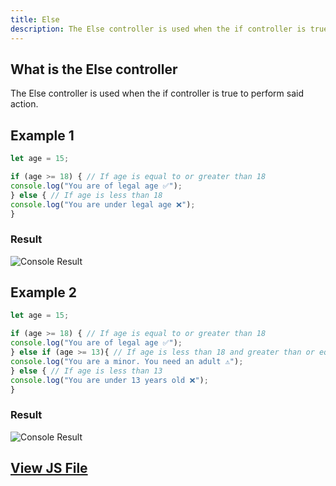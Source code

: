 ```yaml
---
title: Else
description: The Else controller is used when the if controller is true to perform said action.
---
```

## What is the Else controller
The Else controller is used when the if controller is true to perform said action.

## Example 1
```js title="02-else.js (Example 1)"
let age = 15;

if (age >= 18) { // If age is equal to or greater than 18
console.log("You are of legal age ✅");
} else { // If age is less than 18
console.log("You are under legal age ❌");
}
```
### Result
![Console Result](/img/03-control-flujo/02-else-1.png)

## Example 2
```js title="02-else.js (Example 2)"
let age = 15;

if (age >= 18) { // If age is equal to or greater than 18
console.log("You are of legal age ✅");
} else if (age >= 13){ // If age is less than 18 and greater than or equal to 13
console.log("You are a minor. You need an adult ⚠️");
} else { // If age is less than 13
console.log("You are under 13 years old ❌");
}
```
### Result
![Console Result](/img/03-control-flujo/02-else-2.png)

## [View JS File](/js/03-control-flujo/02-else.js)